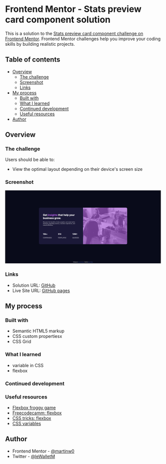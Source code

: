# Frontend Mentor - Stats preview card component solution

This is a solution to the [Stats preview card component challenge on Frontend Mentor](https://www.frontendmentor.io/challenges/stats-preview-card-component-8JqbgoU62). Frontend Mentor challenges help you improve your coding skills by building realistic projects. 

## Table of contents

- [Overview](#overview)
  - [The challenge](#the-challenge)
  - [Screenshot](#screenshot)
  - [Links](#links)
- [My process](#my-process)
  - [Built with](#built-with)
  - [What I learned](#what-i-learned)
  - [Continued development](#continued-development)
  - [Useful resources](#useful-resources)
- [Author](#author)


## Overview

### The challenge

Users should be able to:

- View the optimal layout depending on their device's screen size

### Screenshot

![](./screenshot.png)



### Links

- Solution URL: [GitHub](https://github.com/martinw0/card-component)
- Live Site URL: [GitHub pages](https://martinw0.github.io/card-component/)

## My process

### Built with

- Semantic HTML5 markup
- CSS custom propertiesx
- CSS Grid


### What I learned

- variable in CSS
- flexbox

### Continued development


### Useful resources

- [Flexbox froggy game](https://flexboxfroggy.com/)
- [Freecodecamm: flexbox](https://www.freecodecamp.org/news/learn-flexbox-common-use-cases/)
- [CSS tricks: flexbox](https://css-tricks.com/snippets/css/a-guide-to-flexbox/)
- [CSS variables](https://developer.mozilla.org/fr/docs/Web/CSS/Using_CSS_custom_properties)


## Author

- Frontend Mentor - [@martinw0](https://www.frontendmentor.io/profile/martinw0)
- Twitter - [@leWalletM](https://www.twitter.com/leWalletM)